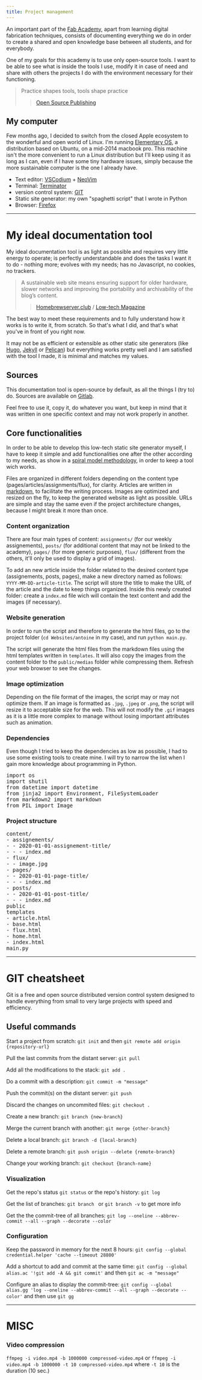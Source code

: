 ```yaml
---
title: Project management
---
```


An important part of the [Fab Academy](https://fabacademy.org/), apart from learning digital fabrication techniques, consists of documenting everything we do in order to create a shared and open knowledge base between all students, and for everybody.

One of my goals for this academy is to use only open-source tools. I want to be able to see what is inside the tools I use, modify it in case of need and share with others the projects I do with the environment necessary for their functioning.

> Practice shapes tools, tools shape practice
> > [Open Source Publishing](http://osp.kitchen/)

## My computer

Few months ago, I decided to switch from the closed Apple ecosystem to the wonderful and open world of Linux. I'm running [Elementary OS](https://elementary.io/), a distribution based on Ubuntu, on a mid-2014 macbook pro. This machine isn't the more convenient to run a Linux distribution but I'll keep using it as long as I can, even if I have some tiny hardware issues, simply because the more sustainable computer is the one I already have.

- Text editor: [VSCodium](https://vscodium.com/) + [NeoVim](https://neovim.io/)
- Terminal: [Terminator](https://github.com/software-jessies-org/jessies/wiki/Terminator)
- version control system: [GIT](https://git-scm.com/)
- Static site generator: my own "spaghetti script" that I wrote in Python
- Browser: [Firefox](https://www.mozilla.org/en-US/firefox/new/)

---

# My ideal documentation tool

My ideal documentation tool is as light as possible and requires very little energy to operate; is perfectly understandable and does the tasks I want it to do - nothing more; evolves with my needs; has no Javascript, no cookies, no trackers.

> A sustainable web site means ensuring support for older hardware, slower networks and improving the portability and archivability of the blog’s content.
> > [Homebrewserver.club](https://homebrewserver.club/low-tech-website-howto.html) / [Low-tech Magazine](https://solar.lowtechmagazine.com/2018/09/how-to-build-a-lowtech-website.html)

The best way to meet these requirements and to fully understand how it works is to write it, from scratch. So that's what I did, and that's what you've in front of you right now.

It may not be as efficient or extensible as other static site generators (like [Hugo](https://gohugo.io/), [Jekyll](https://jekyllrb.com/) or [Pelican](https://blog.getpelican.com/)) but everything works pretty well and I am satisfied with the tool I made, it is minimal and matches my values.

## Sources

This documentation tool is open-source by default, as all the things I (try to) do. Sources are available on [Gitlab](https://gitlab.com/antoine.j/antoinestudio).

Feel free to use it, copy it, do whatever you want, but keep in mind that it was written in one specific context and may not work properly in another.


## Core functionalities

In order to be able to develop this low-tech static site generator myself, I have to keep it simple and add functionalities one after the other according to my needs, as show in a [spiral model methodology](https://en.wikipedia.org/wiki/Spiral_model), in order to keep a tool wich works.

Files are organized in different folders depending on the content type (pages/articles/assignments/flux), for clarity. Articles are written in [markdown](https://en.wikipedia.org/wiki/Markdown), to facilitate the writing process. Images are optimized and resized on the fly, to keep the generated website as light as possible. URLs are simple and stay the same even if the project architecture changes, because I might break it more than once.

### Content organization

There are four main types of content: `assignments/` (for our weekly assignements), `posts/` (for additional content that may not be linked to the academy), `pages/` (for more generic purposes), `flux/` (different from the others, it'll only be used to display a grid of images).

To add an new article inside the folder related to the desired content type (assignements, posts, pages), make a new directory named as follows: `YYYY-MM-DD-article-title`. The script will store the title to make the URL of the article and the date to keep things organized. Inside this newly created folder: create a `index.md` file wich will contain the text content and add the images (if necessary).

### Website generation

In order to run the script and therefore to generate the html files, go to the project folder (`cd Websites/antoine` in my case), and run `python main.py`.

The script will generate the html files from the markdown files using the html templates written in `templates`. It will also copy the images from the content folder to the `public/medias` folder while compressing them. Refresh your web browser to see the changes.


### Image optimization

Depending on the file format of the images, the script may or may not optimize them. If an image is formatted as `.jpg`, `.jpeg` or `.png`, the script will resize it to acceptable size for the web. This will not modify the `.gif` images as it is a little more complex to manage without losing important attributes such as animation.

### Dependencies

Even though I tried to keep the dependencies as low as possible, I had to use some existing tools to create mine. I will try to narrow the list when I gain more knowledge about programming in Python.

<pre>
import os
import shutil
from datetime import datetime
from jinja2 import Environment, FileSystemLoader 
from markdown2 import markdown
from PIL import Image
</pre>

### Project structure

<pre>
content/
- assignements/
- - 2020-01-01-assignement-title/
- - - index.md
- flux/
- - image.jpg
- pages/
- - 2020-01-01-page-title/
- - - index.md
- posts/
- - 2020-01-01-post-title/
- - - index.md
public
templates
- article.html
- base.html
- flux.html
- home.html
- index.html
main.py
</pre>

---

# GIT cheatsheet 

Git is a free and open source distributed version control system designed to handle everything from small to very large projects with speed and efficiency.

## Useful commands

Start a project from scratch: `git init` and then `git remote add origin {repository-url}`

Pull the last commits from the distant server: `git pull`

Add all the modifications to the stack: `git add .`

Do a commit with a description: `git commit -m "message"`

Push the commit(s) on the distant server: `git push`

Discard the changes on uncommited files: `git checkout .`

Create a new branch: `git branch {new-branch}`

Merge the current branch with another: `git merge {other-branch}`

Delete a local branch: `git branch -d {local-branch}`

Delete a remote branch: `git push origin --delete {remote-branch}`

Change your working branch: `git checkout {branch-name}`

### Visualization

Get the repo's status `git status` or the repo's history: `git log`

Get the list of branches:  `git branch ` or `git branch -v` to get more info

Get the the commit-tree of all branches: `git log --oneline --abbrev-commit --all --graph --decorate --color`

### Configuration

Keep the password in memory for the next 8 hours: `git config --global credential.helper 'cache --timeout 28800'`

Add a shortcut to add and commit at the same time: `git config --global alias.ac '!git add -A && git commit'` and then `git ac -m "message"`

Configure an alias to display the commit-tree:  `git config --global alias.gg 'log --oneline --abbrev-commit --all --graph --decorate --color'` and then use `git gg`

---

# MISC

### Video compression

`ffmpeg -i video.mp4 -b 1000000 compressed-video.mp4` or `ffmpeg -i video.mp4 -b 1000000 -t 10 compressed-video.mp4` where `-t 10` is the duration (10 sec.)